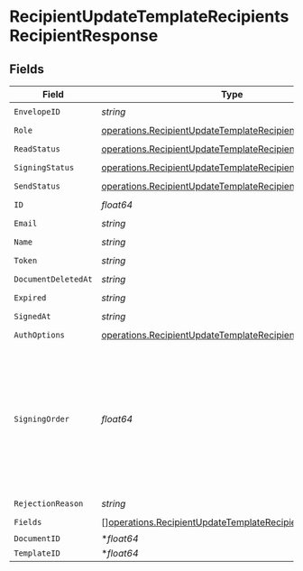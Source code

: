 # RecipientUpdateTemplateRecipientsRecipientResponse


## Fields

| Field                                                                                                                                  | Type                                                                                                                                   | Required                                                                                                                               | Description                                                                                                                            |
| -------------------------------------------------------------------------------------------------------------------------------------- | -------------------------------------------------------------------------------------------------------------------------------------- | -------------------------------------------------------------------------------------------------------------------------------------- | -------------------------------------------------------------------------------------------------------------------------------------- |
| `EnvelopeID`                                                                                                                           | *string*                                                                                                                               | :heavy_check_mark:                                                                                                                     | N/A                                                                                                                                    |
| `Role`                                                                                                                                 | [operations.RecipientUpdateTemplateRecipientsRoleResponse](../../models/operations/recipientupdatetemplaterecipientsroleresponse.md)   | :heavy_check_mark:                                                                                                                     | N/A                                                                                                                                    |
| `ReadStatus`                                                                                                                           | [operations.RecipientUpdateTemplateRecipientsReadStatus](../../models/operations/recipientupdatetemplaterecipientsreadstatus.md)       | :heavy_check_mark:                                                                                                                     | N/A                                                                                                                                    |
| `SigningStatus`                                                                                                                        | [operations.RecipientUpdateTemplateRecipientsSigningStatus](../../models/operations/recipientupdatetemplaterecipientssigningstatus.md) | :heavy_check_mark:                                                                                                                     | N/A                                                                                                                                    |
| `SendStatus`                                                                                                                           | [operations.RecipientUpdateTemplateRecipientsSendStatus](../../models/operations/recipientupdatetemplaterecipientssendstatus.md)       | :heavy_check_mark:                                                                                                                     | N/A                                                                                                                                    |
| `ID`                                                                                                                                   | *float64*                                                                                                                              | :heavy_check_mark:                                                                                                                     | N/A                                                                                                                                    |
| `Email`                                                                                                                                | *string*                                                                                                                               | :heavy_check_mark:                                                                                                                     | N/A                                                                                                                                    |
| `Name`                                                                                                                                 | *string*                                                                                                                               | :heavy_check_mark:                                                                                                                     | N/A                                                                                                                                    |
| `Token`                                                                                                                                | *string*                                                                                                                               | :heavy_check_mark:                                                                                                                     | N/A                                                                                                                                    |
| `DocumentDeletedAt`                                                                                                                    | *string*                                                                                                                               | :heavy_check_mark:                                                                                                                     | N/A                                                                                                                                    |
| `Expired`                                                                                                                              | *string*                                                                                                                               | :heavy_check_mark:                                                                                                                     | N/A                                                                                                                                    |
| `SignedAt`                                                                                                                             | *string*                                                                                                                               | :heavy_check_mark:                                                                                                                     | N/A                                                                                                                                    |
| `AuthOptions`                                                                                                                          | [operations.RecipientUpdateTemplateRecipientsAuthOptions](../../models/operations/recipientupdatetemplaterecipientsauthoptions.md)     | :heavy_check_mark:                                                                                                                     | N/A                                                                                                                                    |
| `SigningOrder`                                                                                                                         | *float64*                                                                                                                              | :heavy_check_mark:                                                                                                                     | The order in which the recipient should sign the document. Only works if the document is set to sequential signing.                    |
| `RejectionReason`                                                                                                                      | *string*                                                                                                                               | :heavy_check_mark:                                                                                                                     | N/A                                                                                                                                    |
| `Fields`                                                                                                                               | [][operations.RecipientUpdateTemplateRecipientsField](../../models/operations/recipientupdatetemplaterecipientsfield.md)               | :heavy_check_mark:                                                                                                                     | N/A                                                                                                                                    |
| `DocumentID`                                                                                                                           | **float64*                                                                                                                             | :heavy_minus_sign:                                                                                                                     | N/A                                                                                                                                    |
| `TemplateID`                                                                                                                           | **float64*                                                                                                                             | :heavy_minus_sign:                                                                                                                     | N/A                                                                                                                                    |